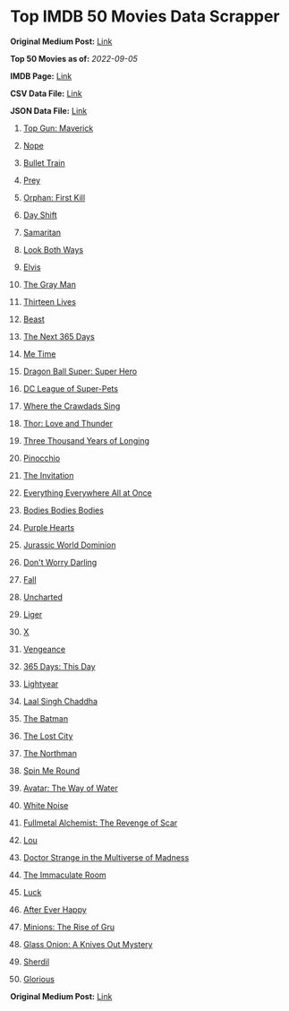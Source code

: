 # Top IMDB 50 Movies Data Scrapper

**Original Medium Post:** [Link](https://medium.com/@nishantsahoo/which-movie-should-i-watch-5c83a3c0f5b1) 

**Top 50 Movies as of:** _2022-09-05_

**IMDB Page:** [Link](http://www.imdb.com/search/title?release_date=2022,2022&title_type=feature)

**CSV Data File:** [Link](/Data/data.csv)

**JSON Data File:** [Link](/Data/data.json)

1. [Top Gun: Maverick](https://www.imdb.com/title/tt1745960/?ref_=adv_li_tt)

2. [Nope](https://www.imdb.com/title/tt10954984/?ref_=adv_li_tt)

3. [Bullet Train](https://www.imdb.com/title/tt12593682/?ref_=adv_li_tt)

4. [Prey](https://www.imdb.com/title/tt11866324/?ref_=adv_li_tt)

5. [Orphan: First Kill](https://www.imdb.com/title/tt11851548/?ref_=adv_li_tt)

6. [Day Shift](https://www.imdb.com/title/tt13314558/?ref_=adv_li_tt)

7. [Samaritan](https://www.imdb.com/title/tt5500218/?ref_=adv_li_tt)

8. [Look Both Ways](https://www.imdb.com/title/tt14298328/?ref_=adv_li_tt)

9. [Elvis](https://www.imdb.com/title/tt3704428/?ref_=adv_li_tt)

10. [The Gray Man](https://www.imdb.com/title/tt1649418/?ref_=adv_li_tt)

11. [Thirteen Lives](https://www.imdb.com/title/tt12262116/?ref_=adv_li_tt)

12. [Beast](https://www.imdb.com/title/tt13223398/?ref_=adv_li_tt)

13. [The Next 365 Days](https://www.imdb.com/title/tt21106646/?ref_=adv_li_tt)

14. [Me Time](https://www.imdb.com/title/tt14309446/?ref_=adv_li_tt)

15. [Dragon Ball Super: Super Hero](https://www.imdb.com/title/tt14614892/?ref_=adv_li_tt)

16. [DC League of Super-Pets](https://www.imdb.com/title/tt8912936/?ref_=adv_li_tt)

17. [Where the Crawdads Sing](https://www.imdb.com/title/tt9411972/?ref_=adv_li_tt)

18. [Thor: Love and Thunder](https://www.imdb.com/title/tt10648342/?ref_=adv_li_tt)

19. [Three Thousand Years of Longing](https://www.imdb.com/title/tt9198364/?ref_=adv_li_tt)

20. [Pinocchio](https://www.imdb.com/title/tt4593060/?ref_=adv_li_tt)

21. [The Invitation](https://www.imdb.com/title/tt12873562/?ref_=adv_li_tt)

22. [Everything Everywhere All at Once](https://www.imdb.com/title/tt6710474/?ref_=adv_li_tt)

23. [Bodies Bodies Bodies](https://www.imdb.com/title/tt8110652/?ref_=adv_li_tt)

24. [Purple Hearts](https://www.imdb.com/title/tt4614584/?ref_=adv_li_tt)

25. [Jurassic World Dominion](https://www.imdb.com/title/tt8041270/?ref_=adv_li_tt)

26. [Don't Worry Darling](https://www.imdb.com/title/tt10731256/?ref_=adv_li_tt)

27. [Fall](https://www.imdb.com/title/tt15325794/?ref_=adv_li_tt)

28. [Uncharted](https://www.imdb.com/title/tt1464335/?ref_=adv_li_tt)

29. [Liger](https://www.imdb.com/title/tt4435072/?ref_=adv_li_tt)

30. [X](https://www.imdb.com/title/tt13560574/?ref_=adv_li_tt)

31. [Vengeance](https://www.imdb.com/title/tt11976532/?ref_=adv_li_tt)

32. [365 Days: This Day](https://www.imdb.com/title/tt12996154/?ref_=adv_li_tt)

33. [Lightyear](https://www.imdb.com/title/tt10298810/?ref_=adv_li_tt)

34. [Laal Singh Chaddha](https://www.imdb.com/title/tt10028196/?ref_=adv_li_tt)

35. [The Batman](https://www.imdb.com/title/tt1877830/?ref_=adv_li_tt)

36. [The Lost City](https://www.imdb.com/title/tt13320622/?ref_=adv_li_tt)

37. [The Northman](https://www.imdb.com/title/tt11138512/?ref_=adv_li_tt)

38. [Spin Me Round](https://www.imdb.com/title/tt14596320/?ref_=adv_li_tt)

39. [Avatar: The Way of Water](https://www.imdb.com/title/tt1630029/?ref_=adv_li_tt)

40. [White Noise](https://www.imdb.com/title/tt6160448/?ref_=adv_li_tt)

41. [Fullmetal Alchemist: The Revenge of Scar](https://www.imdb.com/title/tt18671386/?ref_=adv_li_tt)

42. [Lou](https://www.imdb.com/title/tt5315210/?ref_=adv_li_tt)

43. [Doctor Strange in the Multiverse of Madness](https://www.imdb.com/title/tt9419884/?ref_=adv_li_tt)

44. [The Immaculate Room](https://www.imdb.com/title/tt13698942/?ref_=adv_li_tt)

45. [Luck](https://www.imdb.com/title/tt7214954/?ref_=adv_li_tt)

46. [After Ever Happy](https://www.imdb.com/title/tt13070038/?ref_=adv_li_tt)

47. [Minions: The Rise of Gru](https://www.imdb.com/title/tt5113044/?ref_=adv_li_tt)

48. [Glass Onion: A Knives Out Mystery](https://www.imdb.com/title/tt11564570/?ref_=adv_li_tt)

49. [Sherdil](https://www.imdb.com/title/tt15964308/?ref_=adv_li_tt)

50. [Glorious](https://www.imdb.com/title/tt12724306/?ref_=adv_li_tt)

**Original Medium Post:** [Link](https://medium.com/@nishantsahoo/which-movie-should-i-watch-5c83a3c0f5b1) 
